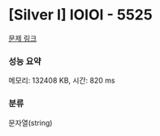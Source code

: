 # [Silver I] IOIOI - 5525 

[문제 링크](https://www.acmicpc.net/problem/5525) 

### 성능 요약

메모리: 132408 KB, 시간: 820 ms

### 분류

문자열(string)

